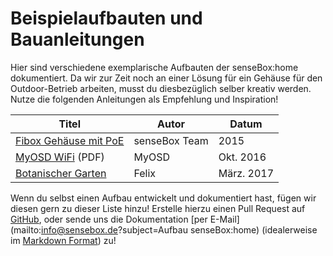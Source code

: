 # Beispielaufbauten und Bauanleitungen

Hier sind verschiedene exemplarische Aufbauten der senseBox:home dokumentiert.
Da wir zur Zeit noch an einer Lösung für ein Gehäuse für den Outdoor-Betrieb arbeiten, musst du diesbezüglich selber kreativ werden.
Nutze die folgenden Anleitungen als Empfehlung und Inspiration!

| Titel                             | Autor         | Datum     |
|-----------------------------------|---------------|-----------|
| [Fibox Gehäuse mit PoE](fibox.md) | senseBox Team | 2015      |
| [MyOSD WiFi][myosd] (PDF)         | MyOSD         | Okt. 2016 |
| [Botanischer Garten](bot-garten.md)         | Felix         | März. 2017 |

[myosd]: https://github.com/sensebox/resources/blob/master/guides/MyOSD_senseBox_home_Wlan.pdf?raw=true

Wenn du selbst einen Aufbau entwickelt und dokumentiert hast, fügen wir diesen gern zu dieser Liste hinzu!
Erstelle hierzu einen Pull Request auf [GitHub](https://github.com/sensebox/books), oder sende uns die Dokumentation [per E-Mail](mailto:info@sensebox.de?subject=Aufbau senseBox:home) (idealerweise im [Markdown Format](http://five.squarespace.com/display/ShowHelp?section=Markdown)) zu!

